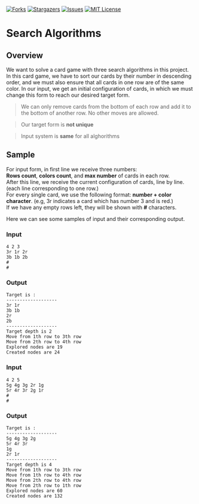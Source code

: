 [![Forks][forks-shield]][forks-url]
[![Stargazers][stars-shield]][stars-url]
[![Issues][issues-shield]][issues-url]
[![MIT License][license-shield]][license-url]

# Search Algorithms

## Overview

We want to solve a card game with three search algorithms in this project.
In this card game, we have to sort our cards by their number in descending order, and we must also ensure that all cards in one row are of the same color. In our input, we get an initial configuration of cards, in which we must change this form to reach our desired target form.

> We can only remove cards from the bottom of each row and add it to the bottom of another row. No other moves are allowed.

> Our target form is **not unique**

> Input system is **same** for all alghorithms

## Sample

For input form, in first line we receive three numbers:   
**Rows count**, **colors count**, and **max number** of cards in each row.  
After this line, we receive the current configuration of cards, line by line. (each line corresponding to one row.)   
For every single card, we use the following format: **number + color character**. (e.g, 3r indicates a card which has number 3 and is red.)  
If we have any empty rows left, they will be shown with **#** characters.  

Here we can see some samples of input and their corresponding output.  

### Input
```
4 2 3
3r 1r 2r
3b 1b 2b
#
#
```

### Output
```
Target is :
-------------------
3r 1r
3b 1b
2r
2b
-------------------
Target depth is 2
Move from 1th row to 3th row
Move from 2th row to 4th row
Explored nodes are 19
Created nodes are 24
```

### Input
```
4 2 5
5g 4g 3g 2r 1g
5r 4r 3r 2g 1r
#
#
```

### Output
```
Target is :
-------------------
5g 4g 3g 2g
5r 4r 3r
1g
2r 1r
-------------------
Target depth is 4
Move from 1th row to 3th row
Move from 1th row to 4th row
Move from 2th row to 4th row
Move from 2th row to 1th row
Explored nodes are 60
Created nodes are 132
```
[forks-shield]: https://img.shields.io/github/forks/KoroshRH/SearchAlgorithms.svg?style=for-the-badge
[forks-url]: https://github.com/KoroshRH/SearchAlgorithms/network/members
[stars-shield]: https://img.shields.io/github/stars/KoroshRH/SearchAlgorithms.svg?style=for-the-badge
[stars-url]: https://github.com/KoroshRH/SearchAlgorithms/stargazers
[issues-shield]: https://img.shields.io/github/issues/KoroshRH/SearchAlgorithms.svg?style=for-the-badge
[issues-url]: https://github.com/KoroshRH/SearchAlgorithms/issues
[license-shield]: https://img.shields.io/github/license/KoroshRH/SearchAlgorithms.svg?style=for-the-badge
[license-url]: https://github.com/KoroshRH/SearchAlgorithms/blob/master/LICENSE
